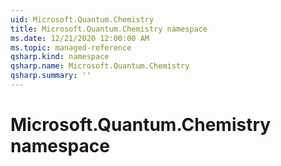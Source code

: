 ```yaml
---
uid: Microsoft.Quantum.Chemistry
title: Microsoft.Quantum.Chemistry namespace
ms.date: 12/21/2020 12:00:00 AM
ms.topic: managed-reference
qsharp.kind: namespace
qsharp.name: Microsoft.Quantum.Chemistry
qsharp.summary: ''
---
```


# Microsoft.Quantum.Chemistry namespace



